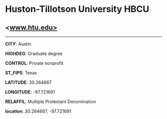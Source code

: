 # Huston-Tillotson University HBCU
## <www.htu.edu>
---
**CITY**: Austin

**HIGHDEG**: Graduate degree

**CONTROL**: Private nonprofit

**ST_FIPS**: Texas

**LATITUDE**: 30.264667

**LONGITUDE**: -97.721691

**RELAFFIL**: Multiple Protestant Denomination

**location**: 30.264667, -97.721691